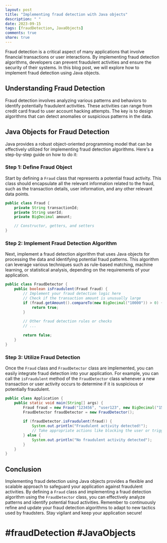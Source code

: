 ```yaml
---
layout: post
title: "Implementing fraud detection with Java objects"
description: " "
date: 2023-09-15
tags: [fraudDetection, JavaObjects]
comments: true
share: true
---
```


Fraud detection is a critical aspect of many applications that involve financial transactions or user interactions. By implementing fraud detection algorithms, developers can prevent fraudulent activities and ensure the security of their systems. In this blog post, we will explore how to implement fraud detection using Java objects.

## Understanding Fraud Detection

Fraud detection involves analyzing various patterns and behaviors to identify potentially fraudulent activities. These activities can range from credit card fraud to user account hacking attempts. The key is to design algorithms that can detect anomalies or suspicious patterns in the data.

## Java Objects for Fraud Detection

Java provides a robust object-oriented programming model that can be effectively utilized for implementing fraud detection algorithms. Here's a step-by-step guide on how to do it:

### Step 1: Define Fraud Object

Start by defining a `Fraud` class that represents a potential fraud activity. This class should encapsulate all the relevant information related to the fraud, such as the transaction details, user information, and any other relevant data points.

```java
public class Fraud {
    private String transactionId;
    private String userId;
    private BigDecimal amount; 

    // Constructor, getters, and setters
}
```

### Step 2: Implement Fraud Detection Algorithm

Next, implement a fraud detection algorithm that uses Java objects for processing the data and identifying potential fraud patterns. This algorithm can leverage various techniques such as rule-based matching, machine learning, or statistical analysis, depending on the requirements of your application.

```java
public class FraudDetector {
    public boolean isFraudulent(Fraud fraud) {
        // Implement your fraud detection logic here
        // Check if the transaction amount is unusually large
        if (fraud.getAmount().compareTo(new BigDecimal("10000")) > 0) {
            return true;
        }
        
        // Other fraud detection rules or checks
        // ...
        
        return false;
    }
}
```

### Step 3: Utilize Fraud Detection

Once the `Fraud` class and `FraudDetector` class are implemented, you can easily integrate fraud detection into your application. For example, you can call the `isFraudulent` method of the `FraudDetector` class whenever a new transaction or user activity occurs to determine if it is suspicious or potentially fraudulent.

```java
public class Application {
    public static void main(String[] args) {
        Fraud fraud = new Fraud("123456", "user123", new BigDecimal("15000"));
        FraudDetector fraudDetector = new FraudDetector();
        
        if (fraudDetector.isFraudulent(fraud)) {
            System.out.println("Fraudulent activity detected!");
            // Take appropriate actions like blocking the user or triggering a notification
        } else {
            System.out.println("No fraudulent activity detected");
        }
    }
}
```

## Conclusion

Implementing fraud detection using Java objects provides a flexible and scalable approach to safeguard your application against fraudulent activities. By defining a `Fraud` class and implementing a fraud detection algorithm using the `FraudDetector` class, you can effectively analyze patterns and identify potential fraud activities. Remember to continuously refine and update your fraud detection algorithms to adapt to new tactics used by fraudsters. Stay vigilant and keep your application secure!

# #fraudDetection #JavaObjects